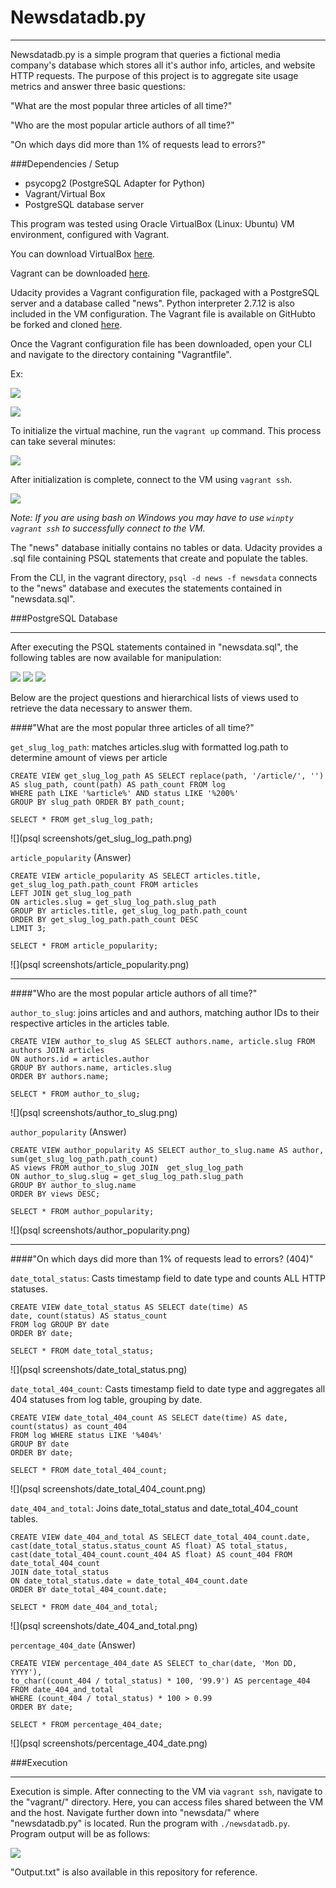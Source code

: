# Newsdatadb.py
---

Newsdatadb.py is a simple program that queries a fictional media company's database which stores all it's author info, articles, and website HTTP requests. The purpose of this project is to aggregate site usage metrics and answer three basic questions:

"What are the most popular three articles of all time?"

"Who are the most popular article authors of all time?"

"On which days did more than 1% of requests lead to errors?"


###Dependencies / Setup

+ psycopg2 (PostgreSQL Adapter for Python)
+ Vagrant/Virtual Box
+ PostgreSQL database server

This program was tested using Oracle VirtualBox (Linux: Ubuntu) VM environment, configured with Vagrant. 

You can download VirtualBox [here](https://www.virtualbox.org/wiki/Download_Old_Builds_5_1).

Vagrant can be downloaded [here](https://www.vagrantup.com/downloads.html).

Udacity provides a Vagrant configuration file, packaged with a PostgreSQL server and a database called "news". Python interpreter 2.7.12 is also included in the VM configuration. The Vagrant file is available on GitHubto be forked and cloned [here](https://github.com/udacity/fullstack-nanodegree-vm). 

Once the Vagrant configuration file has been downloaded, open your CLI and navigate to the directory containing "Vagrantfile".

Ex:

![](CLI/vagrant_pwd.png)

![](CLI/vagrant_ls.png)


To initialize the virtual machine, run the `vagrant up` command. This process can take several minutes:

![](CLI/vagrant_up.png)


After initialization is complete, connect to the VM using `vagrant ssh`.

![](CLI/winpty_vagrant_ssh.png)

 _Note: If you are using bash on Windows you may have to use `winpty vagrant ssh` to successfully connect to the VM._


The "news" database initially contains no tables or data. Udacity provides a .sql file containing PSQL statements that create and populate the tables. 

From the CLI, in the vagrant directory, `psql -d news -f newsdata` connects to the "news" database and executes the statements contained in "newsdata.sql".




###PostgreSQL Database

---

After executing the PSQL statements contained in "newsdata.sql", the following tables are now available for manipulation:

![](PSQL/articles.png)
![](PSQL/authors.png)
![](PSQL/log.png)


Below are the project questions and hierarchical lists of views used to retrieve the data necessary to answer them.


####"What are the most popular three articles of all time?"


`get_slug_log_path`: matches articles.slug with formatted log.path to determine amount of views per article
  
```
CREATE VIEW get_slug_log_path AS SELECT replace(path, '/article/', '') AS slug_path, count(path) AS path_count FROM log 
WHERE path LIKE '%article%' AND status LIKE '%200%' 
GROUP BY slug_path ORDER BY path_count;

```
`SELECT * FROM get_slug_log_path;`

![](psql screenshots/get_slug_log_path.png)

`article_popularity` (Answer)

```
CREATE VIEW article_popularity AS SELECT articles.title, get_slug_log_path.path_count FROM articles 
LEFT JOIN get_slug_log_path 
ON articles.slug = get_slug_log_path.slug_path 
GROUP BY articles.title, get_slug_log_path.path_count 
ORDER BY get_slug_log_path.path_count DESC 
LIMIT 3;

```
`SELECT * FROM article_popularity;`

![](psql screenshots/article_popularity.png)

---

####"Who are the most popular article authors of all time?"


`author_to_slug`: joins articles and and authors, matching author IDs to their respective articles in the articles table.

```
CREATE VIEW author_to_slug AS SELECT authors.name, article.slug FROM authors JOIN articles
ON authors.id = articles.author
GROUP BY authors.name, articles.slug
ORDER BY authors.name;
```

`SELECT * FROM author_to_slug;`

![](psql screenshots/author_to_slug.png)

`author_popularity` (Answer)

```
CREATE VIEW author_popularity AS SELECT author_to_slug.name AS author, sum(get_slug_log_path.path_count) 
AS views FROM author_to_slug JOIN  get_slug_log_path 
ON author_to_slug.slug = get_slug_log_path.slug_path
GROUP BY author_to_slug.name
ORDER BY views DESC;

```

`SELECT * FROM author_popularity;`

![](psql screenshots/author_popularity.png)

---


####"On which days did more than 1% of requests lead to errors? (404)"


`date_total_status`:  Casts timestamp field to date type and counts ALL HTTP statuses.

```
CREATE VIEW date_total_status AS SELECT date(time) AS
date, count(status) AS status_count 
FROM log GROUP BY date 
ORDER BY date;

```

`SELECT * FROM date_total_status;`

![](psql screenshots/date_total_status.png)


`date_total_404_count`: Casts timestamp field to date type and aggregates all 404 statuses from log table, grouping by date.

```
CREATE VIEW date_total_404_count AS SELECT date(time) AS date, count(status) as count_404 
FROM log WHERE status LIKE '%404%' 
GROUP BY date 
ORDER BY date;

```
`SELECT * FROM date_total_404_count;`

![](psql screenshots/date_total_404_count.png)

`date_404_and_total`: Joins date_total_status and date_total_404_count tables.

```
CREATE VIEW date_404_and_total AS SELECT date_total_404_count.date, 
cast(date_total_status.status_count AS float) AS total_status, 
cast(date_total_404_count.count_404 AS float) AS count_404 FROM date_total_404_count 
JOIN date_total_status 
ON date_total_status.date = date_total_404_count.date 
ORDER BY date_total_404_count.date;

```
`SELECT * FROM date_404_and_total;`

![](psql screenshots/date_404_and_total.png)

`percentage_404_date` (Answer)

```
CREATE VIEW percentage_404_date AS SELECT to_char(date, 'Mon DD, YYYY'), 
to_char((count_404 / total_status) * 100, '99.9') AS percentage_404 
FROM date_404_and_total 
WHERE (count_404 / total_status) * 100 > 0.99
ORDER BY date;

```

`SELECT * FROM percentage_404_date;`

![](psql screenshots/percentage_404_date.png)


###Execution

---

Execution is simple. After connecting to the VM via `vagrant ssh`, navigate to the "vagrant/" directory. Here, you can access files shared between the VM and the host. Navigate further down into "newsdata/" where "newsdatadb.py" is located. Run the program with `./newsdatadb.py`. Program output will be as follows: 

![](CLI/newsdatadb_execution.png)


"Output.txt" is also available in this repository for reference.
